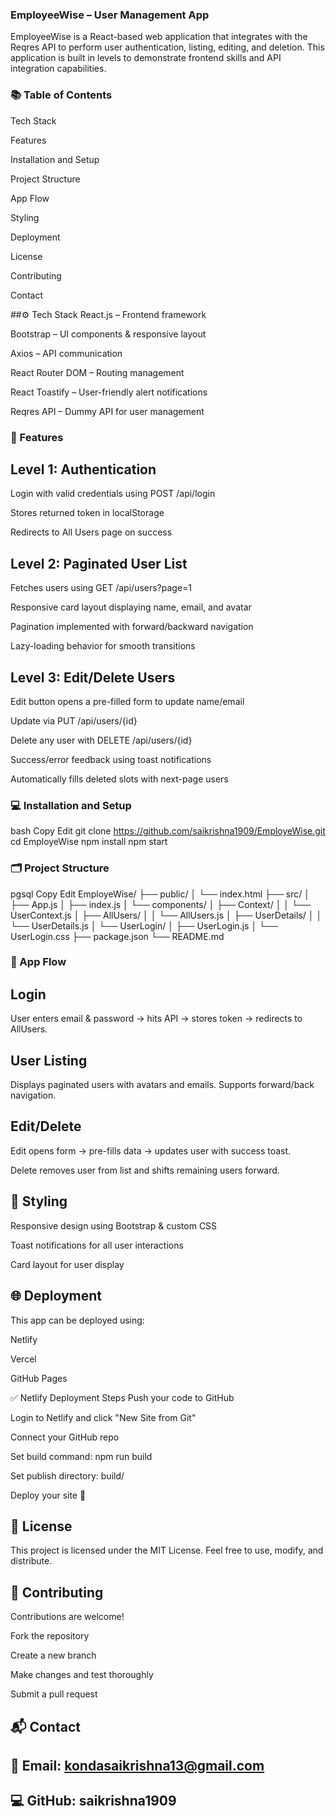 ### EmployeeWise – User Management App
EmployeeWise is a React-based web application that integrates with the Reqres API to perform user authentication, listing, editing, and deletion. This application is built in levels to demonstrate frontend skills and API integration capabilities.

### 📚 Table of Contents
Tech Stack

Features

Installation and Setup

Project Structure

App Flow

Styling

Deployment

License

Contributing

Contact

##⚙️ Tech Stack
React.js – Frontend framework

Bootstrap – UI components & responsive layout

Axios – API communication

React Router DOM – Routing management

React Toastify – User-friendly alert notifications

Reqres API – Dummy API for user management

### 🚀 Features
## Level 1: Authentication
Login with valid credentials using POST /api/login

Stores returned token in localStorage

Redirects to All Users page on success

## Level 2: Paginated User List
Fetches users using GET /api/users?page=1

Responsive card layout displaying name, email, and avatar

Pagination implemented with forward/backward navigation

Lazy-loading behavior for smooth transitions

## Level 3: Edit/Delete Users
Edit button opens a pre-filled form to update name/email

Update via PUT /api/users/{id}

Delete any user with DELETE /api/users/{id}

Success/error feedback using toast notifications

Automatically fills deleted slots with next-page users

### 💻 Installation and Setup
bash
Copy
Edit
git clone https://github.com/saikrishna1909/EmployeWise.git
cd EmployeWise
npm install
npm start

### 🗂️ Project Structure
pgsql
Copy
Edit
EmployeWise/
├── public/
│   └── index.html
├── src/
│   ├── App.js
│   ├── index.js
│   └── components/
│       ├── Context/
│       │   └── UserContext.js
│       ├── AllUsers/
│       │   └── AllUsers.js
│       ├── UserDetails/
│       │   └── UserDetails.js
│       └── UserLogin/
│           ├── UserLogin.js
│           └── UserLogin.css
├── package.json
└── README.md

### 🔁 App Flow
## Login
User enters email & password → hits API → stores token → redirects to AllUsers.

## User Listing
Displays paginated users with avatars and emails. Supports forward/back navigation.

## Edit/Delete

Edit opens form → pre-fills data → updates user with success toast.

Delete removes user from list and shifts remaining users forward.

## 🎨 Styling
Responsive design using Bootstrap & custom CSS

Toast notifications for all user interactions

Card layout for user display

## 🌐 Deployment
This app can be deployed using:

Netlify

Vercel

GitHub Pages

✅ Netlify Deployment Steps
Push your code to GitHub

Login to Netlify and click "New Site from Git"

Connect your GitHub repo

Set build command: npm run build

Set publish directory: build/

Deploy your site 🎉

## 📜 License
This project is licensed under the MIT License. Feel free to use, modify, and distribute.

## 🤝 Contributing
Contributions are welcome!

Fork the repository

Create a new branch

Make changes and test thoroughly

Submit a pull request

## 📬 Contact
## 📧 Email: kondasaikrishna13@gmail.com

## 💻 GitHub: saikrishna1909

